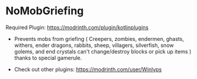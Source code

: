 # NoMobGriefing
Required Plugin: https://modrinth.com/plugin/kotlinplugins
- Prevents mobs from griefing ( Creepers, zombies, endermen, ghasts, withers, ender dragons, rabbits, sheep, villagers, silverfish, snow golems, and end crystals can't change/destroy blocks or pick up items ) thanks to special gamerule.

- Check out other plugins: https://modrinth.com/user/Winlyps
